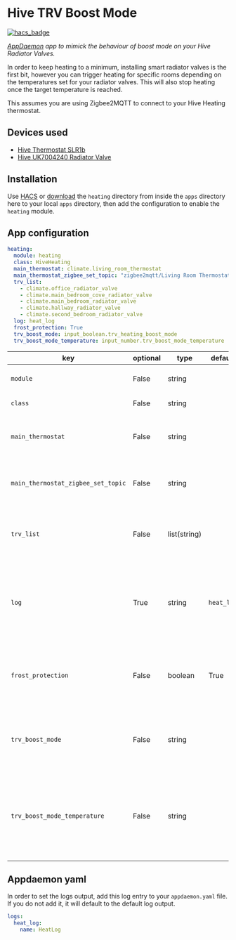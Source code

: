 # Hive TRV Boost Mode

[![hacs_badge](https://img.shields.io/badge/HACS-Default-orange.svg)](https://github.com/custom-components/hacs)

*[AppDaemon](https://github.com/home-assistant/appdaemon) app to mimick the behaviour of boost mode on your Hive Radiator Valves.*

In order to keep heating to a minimum, installing smart radiator valves is the first bit, however you can trigger heating for specific rooms depending on the temperatures set for your radiator valves. This will also stop heating once the target temperature is reached.

This assumes you are using Zigbee2MQTT to connect to your Hive Heating thermostat.

## Devices used

- [Hive Thermostat SLR1b](https://www.zigbee2mqtt.io/devices/SLR1b.html)
- [Hive UK7004240 Radiator Valve](https://www.zigbee2mqtt.io/devices/UK7004240.html)

## Installation

Use [HACS](https://github.com/custom-components/hacs) or [download](https://github.com/dwardu89/hive-trv-appdaemon/releases) the `heating` directory from inside the `apps` directory here to your local `apps` directory, then add the configuration to enable the `heating` module.

## App configuration

```yaml
heating:
  module: heating
  class: HiveHeating
  main_thermostat: climate.living_room_thermostat
  main_thermostat_zigbee_set_topic: "zigbee2mqtt/Living Room Thermostat/set"
  trv_list:
    - climate.office_radiator_valve
    - climate.main_bedroom_cove_radiator_valve
    - climate.main_bedroom_radiator_valve
    - climate.hallway_radiator_valve
    - climate.second_bedroom_radiator_valve
  log: heat_log
  frost_protection: True
  trv_boost_mode: input_boolean.trv_heating_boost_mode
  trv_boost_mode_temperature: input_number.trv_boost_mode_temperature

```

key | optional | type | default | description
-- | -- | -- | -- | --
`module` | False | string | | The module name of the app.
`class` | False | string | | The name of the Class.
`main_thermostat` | False | string | | The entity in home assistant referring to your main Hive thermostat.
`main_thermostat_zigbee_set_topic` | False | string | | The MQTT set topic referring to your main Hive thermostat.
`trv_list` | False | list(string) | | The list of TRV entities which you would like to have the app monitor for boost mode.
`log` | True | string | `heat_log` | The log in appdaemon to write the logs to. It's suggested you create a log specific to this to separate logging.
`frost_protection` | False | boolean | True | Enables frost protection, kicking off boost mode irreespective if boost mode is enabled.
`trv_boost_mode` | False | string | | The input_boolean entity to control this app, enabling or disabling boost mode.
`trv_boost_mode_temperature` | False | string | | The input_number entity to determine what is the maximum boost mode value the `main_thermostat` should be set at.

## Appdaemon yaml 

In order to set the logs output, add this log entry to your `appdaemon.yaml` file. If you do not add it, it will default to the default log output.

```yaml
logs:
  heat_log:
    name: HeatLog
```
